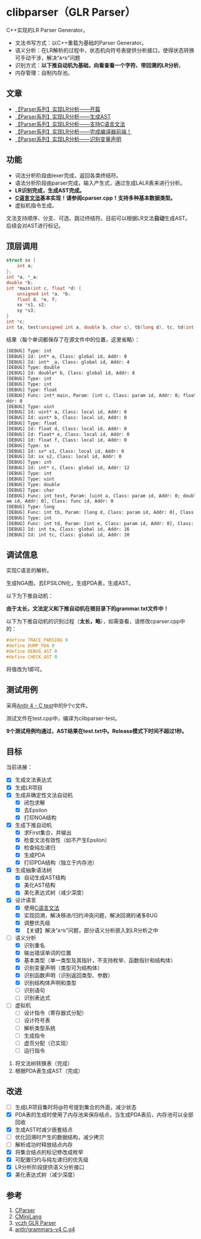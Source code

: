 # clibparser（GLR Parser）

C++实现的LR Parser Generator。

- 文法书写方式：以C++重载为基础的Parser Generator。
- 语义分析：在LR解析的过程中，状态机向符号表提供分析接口，使得状态转换可手动干涉，解决“`A*b`”问题
- 识别方式：**以下推自动机为基础，向看查看一个字符、带回溯的LR分析**。
- 内存管理：自制内存池。

## 文章

- [【Parser系列】实现LR分析——开篇](https://zhuanlan.zhihu.com/p/52478414)
- [【Parser系列】实现LR分析——生成AST](https://zhuanlan.zhihu.com/p/52528516)
- [【Parser系列】实现LR分析——支持C语言文法](https://zhuanlan.zhihu.com/p/52812144)
- [【Parser系列】实现LR分析——完成编译器前端！](https://zhuanlan.zhihu.com/p/53070412)
- [【Parser系列】实现LR分析——识别变量声明](https://zhuanlan.zhihu.com/p/54716082)

## 功能

- 词法分析阶段由lexer完成，返回各类终结符。
- 语法分析阶段由parser完成，输入产生式，通过生成LALR表来进行分析。
- **LR识别完成，生成AST完成。**
- **[C语言文法](https://github.com/antlr/grammars-v4/blob/master/c/C.g4)基本实现！请参阅cparser.cpp！支持多种基本数据类型。**
- 虚拟机指令生成。

文法支持顺序、分支、可选、跳过终结符。目前可以根据LR文法**自动**生成AST。后续会对AST进行标记。

## 顶层调用

```cpp
struct sx {
    int a;
};
int *a, *_a;
double *b;
int *main(int c, float *d) {
    unsigned int *a, *b;
    float d, *e, f;
    sx *s1, s2;
    sy *s3;
}
int *c;
int ta, test(unsigned int a, double b, char c), tb(long d), tc, td(int e);
```

结果（每个单词都保存了在源文件中的位置，这里省略）：
```txt
[DEBUG] Type: int
[DEBUG] Id: int* a, Class: global id, Addr: 0
[DEBUG] Id: int* _a, Class: global id, Addr: 4
[DEBUG] Type: double
[DEBUG] Id: double* b, Class: global id, Addr: 8
[DEBUG] Type: int
[DEBUG] Type: int
[DEBUG] Type: float
[DEBUG] Func: int* main, Param: [int c, Class: param id, Addr: 0; float* d, Class: param id, Addr: 0], Class: func id, A
ddr: 0
[DEBUG] Type: uint
[DEBUG] Id: uint* a, Class: local id, Addr: 0
[DEBUG] Id: uint* b, Class: local id, Addr: 0
[DEBUG] Type: float
[DEBUG] Id: float d, Class: local id, Addr: 0
[DEBUG] Id: float* e, Class: local id, Addr: 0
[DEBUG] Id: float f, Class: local id, Addr: 0
[DEBUG] Type: sx
[DEBUG] Id: sx* s1, Class: local id, Addr: 0
[DEBUG] Id: sx s2, Class: local id, Addr: 0
[DEBUG] Type: int
[DEBUG] Id: int* c, Class: global id, Addr: 12
[DEBUG] Type: int
[DEBUG] Type: uint
[DEBUG] Type: double
[DEBUG] Type: char
[DEBUG] Func: int test, Param: [uint a, Class: param id, Addr: 0; double b, Class: param id, Addr: 0; char c, Class: par
am id, Addr: 0], Class: func id, Addr: 0
[DEBUG] Type: long
[DEBUG] Func: int tb, Param: [long d, Class: param id, Addr: 0], Class: func id, Addr: 0
[DEBUG] Type: int
[DEBUG] Func: int td, Param: [int e, Class: param id, Addr: 0], Class: func id, Addr: 0
[DEBUG] Id: int ta, Class: global id, Addr: 16
[DEBUG] Id: int tc, Class: global id, Addr: 20
```

## 调试信息

实现C语言的解析。

生成NGA图，去EPSILON化，生成PDA表，生成AST。

以下为下推自动机：

**由于太长，文法定义和下推自动机在根目录下的grammar.txt文件中！**

以下为下推自动机的识别过程（**太长，略**），如需查看，请修改cparser.cpp中的：

```cpp
#define TRACE_PARSING 0
#define DUMP_PDA 0
#define DEBUG_AST 0
#define CHECK_AST 0
```

将值改为1即可。

## 测试用例

采用[Antlr 4 - C test](https://github.com/antlr/grammars-v4/tree/master/c/examples)中的9个c文件。

测试文件在test.cpp中，编译为clibparser-test。

**9个测试用例均通过，AST结果在test.txt中。Release模式下时间不超过1秒。**

## 目标

当前进展：

- [x] 生成文法表达式
- [x] 生成LR项目
- [x] 生成非确定性文法自动机
    - [x] 闭包求解
    - [x] 去Epsilon
    - [x] 打印NGA结构
- [x] 生成下推自动机
    - [x] 求First集合，并输出
    - [x] 检查文法有效性（如不产生Epsilon）
    - [x] 检查纯左递归
    - [x] 生成PDA
    - [x] 打印PDA结构（独立于内存池）
- [x] 生成抽象语法树
    - [x] 自动生成AST结构
    - [x] 美化AST结构
    - [x] 美化表达式树（减少深度）
- [x] 设计语言
    - [x] 使用[C语言文法](https://github.com/antlr/grammars-v4/blob/master/c/C.g4)
    - [x] 实现回溯，解决移进/归约冲突问题，解决回溯的诸多BUG
    - [x] 调整优先级
    - [x] 【关键】解决“`A*b`”问题，部分语义分析嵌入到LR分析之中
- [ ] 语义分析
    - [x] 识别重名
    - [x] 输出错误单词的位置
    - [x] 基本类型（单一类型及其指针，不支持枚举、函数指针和结构体）
    - [x] 识别变量声明（类型可为结构体）
    - [x] 识别函数声明（识别返回类型、参数）
    - [x] 识别结构体声明和类型
    - [ ] 识别语句
    - [ ] 识别表达式
- [ ] 虚拟机
    - [ ] 设计指令（寄存器式分配）
    - [ ] 设计符号表
    - [ ] 解析类型系统
    - [ ] 生成指令
    - [ ] 虚页分配（已实现）
    - [ ] 运行指令

1. 将文法树转换表（完成）
2. 根据PDA表生成AST（完成）

## 改进

- [ ] 生成LR项目集时将@符号提到集合的外面，减少状态
- [x] PDA表的生成时使用了内存池来保存结点，当生成PDA表后，内存池可以全部回收
- [x] 生成AST时减少嵌套结点
- [ ] 优化回溯时产生的数据结构，减少拷贝
- [ ] 解析成功时释放结点内存
- [x] 将集合结点的标记修改成枚举
- [x] 可配置归约与纯左递归的优先级
- [x] LR分析阶段提供语义分析接口
- [x] 美化表达式树（减少深度）

## 参考

1. [CParser](https://github.com/bajdcc/CParser)
2. [CMiniLang](https://github.com/bajdcc/CMiniLang)
3. [vczh GLR Parser](https://github.com/vczh-libraries/Vlpp/tree/master/Source/Parsing)
4. [antlr/grammars-v4 C.g4](https://github.com/antlr/grammars-v4/blob/master/c/C.g4)